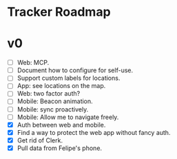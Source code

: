 # Tracker Roadmap

# v0

- [ ] Web: MCP.
- [ ] Document how to configure for self-use.
- [ ] Support custom labels for locations.
- [ ] App: see locations on the map.
- [ ] Web: two factor auth?
- [ ] Mobile: Beacon animation.
- [ ] Mobile: sync proactively.
- [ ] Mobile: Allow me to navigate freely.
- [x] Auth between web and mobile.
- [x] Find a way to protect the web app without fancy auth.
- [x] Get rid of Clerk.
- [x] Pull data from Felipe's phone.
